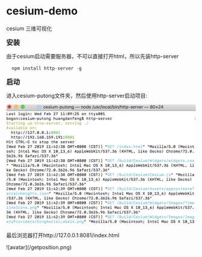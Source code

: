 # cesium-demo
  
  cesium 三维可视化
  
  **<font size=4>安装</font>**
  
  由于cesium启动需要服务器，不可以直接打开html，所以先装http-server

```javascript
  npm install http-server -g
```

  
  **<font size=4>启动</font>**
  
  进入cesium-putong文件夹，然后使用http-server启动项目:
  
  ![avatar](/localhost.png)
  
  最后浏览器打开http://127.0.0.1:8081/index.html
  
  <div width="300px" height="300px">![avatar](/getposition.png)</div>
